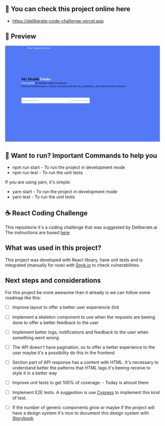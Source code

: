 ## 🥳 You can check this project online here
 * https://deliberate-code-challenge.vercel.app

## 🎉 Preview
![](/.blob/homepage.png)

## 🚀 Want to run? Important Commands to help you
  * npm run start - To run the project in development mode
  * npm run test - To run the unit tests

  If you are using yarn, it's simple:
  * yarn start - To run the project in development mode
  * yarn test - To run the unit tests

## ☕ React Coding Challenge

This repositorie it's a coding challenge that was suggested by Deliberate.ai
The instructions are based [here](https://gitlab.com/join-deliberate/frontend-challenge)

## What was used in this project?

This project was developed with React library, have unit tests and is integrated (manually for now) with [Snyk.io](https://snyk.io/) to check vulnerabilities.

## Next steps and considerations

For this project be more awesome than it already is we can follow some roadmap like this:

- [ ] Improve layout to offer a better user experiencie (lol)
- [ ] Implement a skeleton component to use when the requests are beeing done to offer a better feedback to the user
- [ ] Implement better logs, notifications and feedback to the user when something went wrong
- [ ] The API doesn't have pagination, so to offer a better experience to the user maybe it's a possibility do this in the frontend
- [ ] Section part of API response has a content with HTML. It's necessary to understand better the patterns that HTML tags it's beeing receive to style it in a better way
- [ ] Improve unit tests to get 100% of coverage. - Today is almost there
- [ ] Implement E2E tests. A suggestion is use [Cypress](https://www.cypress.io/) to implement this kind of test.
- [ ] If the number of generic components grow or maybe if the project will have a design system it's nice to document this design system with [Storybook](https://storybook.js.org/)

